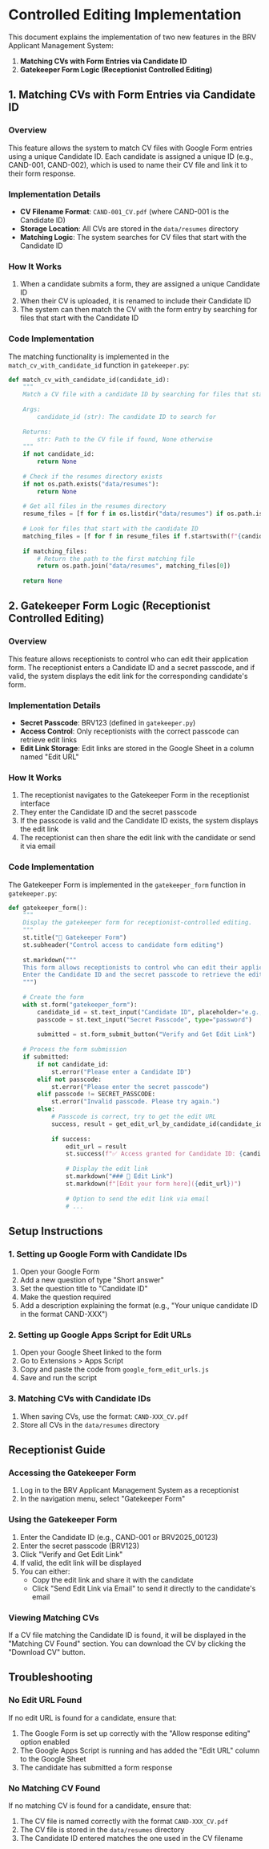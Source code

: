 # Controlled Editing Implementation

This document explains the implementation of two new features in the BRV Applicant Management System:

1. **Matching CVs with Form Entries via Candidate ID**
2. **Gatekeeper Form Logic (Receptionist Controlled Editing)**

## 1. Matching CVs with Form Entries via Candidate ID

### Overview

This feature allows the system to match CV files with Google Form entries using a unique Candidate ID. Each candidate is assigned a unique ID (e.g., CAND-001, CAND-002), which is used to name their CV file and link it to their form response.

### Implementation Details

- **CV Filename Format**: `CAND-001_CV.pdf` (where CAND-001 is the Candidate ID)
- **Storage Location**: All CVs are stored in the `data/resumes` directory
- **Matching Logic**: The system searches for CV files that start with the Candidate ID

### How It Works

1. When a candidate submits a form, they are assigned a unique Candidate ID
2. When their CV is uploaded, it is renamed to include their Candidate ID
3. The system can then match the CV with the form entry by searching for files that start with the Candidate ID

### Code Implementation

The matching functionality is implemented in the `match_cv_with_candidate_id` function in `gatekeeper.py`:

```python
def match_cv_with_candidate_id(candidate_id):
    """
    Match a CV file with a candidate ID by searching for files that start with that ID.
    
    Args:
        candidate_id (str): The candidate ID to search for
        
    Returns:
        str: Path to the CV file if found, None otherwise
    """
    if not candidate_id:
        return None
        
    # Check if the resumes directory exists
    if not os.path.exists("data/resumes"):
        return None
        
    # Get all files in the resumes directory
    resume_files = [f for f in os.listdir("data/resumes") if os.path.isfile(os.path.join("data/resumes", f))]
    
    # Look for files that start with the candidate ID
    matching_files = [f for f in resume_files if f.startswith(f"{candidate_id}_CV")]
    
    if matching_files:
        # Return the path to the first matching file
        return os.path.join("data/resumes", matching_files[0])
    
    return None
```

## 2. Gatekeeper Form Logic (Receptionist Controlled Editing)

### Overview

This feature allows receptionists to control who can edit their application form. The receptionist enters a Candidate ID and a secret passcode, and if valid, the system displays the edit link for the corresponding candidate's form.

### Implementation Details

- **Secret Passcode**: BRV123 (defined in `gatekeeper.py`)
- **Access Control**: Only receptionists with the correct passcode can retrieve edit links
- **Edit Link Storage**: Edit links are stored in the Google Sheet in a column named "Edit URL"

### How It Works

1. The receptionist navigates to the Gatekeeper Form in the receptionist interface
2. They enter the Candidate ID and the secret passcode
3. If the passcode is valid and the Candidate ID exists, the system displays the edit link
4. The receptionist can then share the edit link with the candidate or send it via email

### Code Implementation

The Gatekeeper Form is implemented in the `gatekeeper_form` function in `gatekeeper.py`:

```python
def gatekeeper_form():
    """
    Display the gatekeeper form for receptionist-controlled editing.
    """
    st.title("🔐 Gatekeeper Form")
    st.subheader("Control access to candidate form editing")
    
    st.markdown("""
    This form allows receptionists to control who can edit their application form.
    Enter the Candidate ID and the secret passcode to retrieve the edit link.
    """)
    
    # Create the form
    with st.form("gatekeeper_form"):
        candidate_id = st.text_input("Candidate ID", placeholder="e.g., CAND-001 or BRV2025_00123")
        passcode = st.text_input("Secret Passcode", type="password")
        
        submitted = st.form_submit_button("Verify and Get Edit Link")
    
    # Process the form submission
    if submitted:
        if not candidate_id:
            st.error("Please enter a Candidate ID")
        elif not passcode:
            st.error("Please enter the secret passcode")
        elif passcode != SECRET_PASSCODE:
            st.error("Invalid passcode. Please try again.")
        else:
            # Passcode is correct, try to get the edit URL
            success, result = get_edit_url_by_candidate_id(candidate_id)
            
            if success:
                edit_url = result
                st.success(f"✅ Access granted for Candidate ID: {candidate_id}")
                
                # Display the edit link
                st.markdown("### 🔗 Edit Link")
                st.markdown(f"[Edit your form here]({edit_url})")
                
                # Option to send the edit link via email
                # ...
```

## Setup Instructions

### 1. Setting up Google Form with Candidate IDs

1. Open your Google Form
2. Add a new question of type "Short answer"
3. Set the question title to "Candidate ID"
4. Make the question required
5. Add a description explaining the format (e.g., "Your unique candidate ID in the format CAND-XXX")

### 2. Setting up Google Apps Script for Edit URLs

1. Open your Google Sheet linked to the form
2. Go to Extensions > Apps Script
3. Copy and paste the code from `google_form_edit_urls.js`
4. Save and run the script

### 3. Matching CVs with Candidate IDs

1. When saving CVs, use the format: `CAND-XXX_CV.pdf`
2. Store all CVs in the `data/resumes` directory

## Receptionist Guide

### Accessing the Gatekeeper Form

1. Log in to the BRV Applicant Management System as a receptionist
2. In the navigation menu, select "Gatekeeper Form"

### Using the Gatekeeper Form

1. Enter the Candidate ID (e.g., CAND-001 or BRV2025_00123)
2. Enter the secret passcode (BRV123)
3. Click "Verify and Get Edit Link"
4. If valid, the edit link will be displayed
5. You can either:
   - Copy the edit link and share it with the candidate
   - Click "Send Edit Link via Email" to send it directly to the candidate's email

### Viewing Matching CVs

If a CV file matching the Candidate ID is found, it will be displayed in the "Matching CV Found" section. You can download the CV by clicking the "Download CV" button.

## Troubleshooting

### No Edit URL Found

If no edit URL is found for a candidate, ensure that:
1. The Google Form is set up correctly with the "Allow response editing" option enabled
2. The Google Apps Script is running and has added the "Edit URL" column to the Google Sheet
3. The candidate has submitted a form response

### No Matching CV Found

If no matching CV is found for a candidate, ensure that:
1. The CV file is named correctly with the format `CAND-XXX_CV.pdf`
2. The CV file is stored in the `data/resumes` directory
3. The Candidate ID entered matches the one used in the CV filename